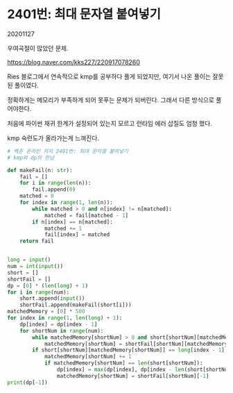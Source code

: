 # 2401번: 최대 문자열 붙여넣기

20201127

우여곡절이 많았던 문제.

https://blog.naver.com/kks227/220917078260

Ries 블로그에서 연속적으로 kmp를 공부하다 풀게 되었지만, 여기서 나온 풀이는 잘못된 풀이였다.

정확하게는 메모리가 부족하게 되어 못푸는 문제가 되버린다. 그래서 다른 방식으로 풀어야한다.

처음에 파이썬 재귀 한계가 설정되어 있는지 모르고 런타임 에러 삽질도 엄청 했다.

kmp 숙련도가 올라가는게 느껴진다.

~~~python
# 백준 온라인 저지 2401번: 최대 문자열 붙여넣기
# kmp와 dp의 만남

def makeFail(n: str):
    fail = []
    for i in range(len(n)):
        fail.append(0)
    matched = 0
    for index in range(1, len(n)):
        while matched > 0 and n[index] != n[matched]:
            matched = fail[matched - 1]
        if n[index] == n[matched]:
            matched += 1
            fail[index] = matched
    return fail


long = input()
num = int(input())
short = []
shortFail = []
dp = [0] * (len(long) + 1)
for i in range(num):
    short.append(input())
    shortFail.append(makeFail(short[i]))
matchedMemory = [0] * 500
for index in range(1, len(long) + 1):
    dp[index] = dp[index - 1]
    for shortNum in range(num):
        while matchedMemory[shortNum] > 0 and short[shortNum][matchedMemory[shortNum]] != long[index - 1]:
            matchedMemory[shortNum] = shortFail[shortNum][matchedMemory[shortNum] - 1]
        if short[shortNum][matchedMemory[shortNum]] == long[index - 1]:
            matchedMemory[shortNum] += 1
            if matchedMemory[shortNum] == len(short[shortNum]):
                dp[index] = max(dp[index], dp[index - len(short[shortNum])] + len(short[shortNum]))
                matchedMemory[shortNum] = shortFail[shortNum][-1]
print(dp[-1])

~~~
